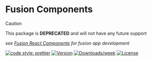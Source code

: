 Fusion Components
===================

> [!CAUTION]
> This package is **DEPRECATED** and will not have any future support
> 
> _see [Fusion React Components](https://github.com/equinor/fusion-react-components) for fusion app development_

[![code style: prettier](https://img.shields.io/badge/code_style-prettier-ff69b4.svg?style=flat-square)](https://github.com/prettier/prettier)
[![Version](https://img.shields.io/npm/v/@equinor/fusion-components.svg)](https://npmjs.org/package/@equinor/fusion-components)
[![Downloads/week](https://img.shields.io/npm/dw/@equinor/fusion-components.svg)](https://npmjs.org/package/@equinor/fusion-components)
[![License](https://img.shields.io/npm/l/@equinor/fusion-components.svg)](https://github.com/equinor/fusion-components/blob/master/package.json)

